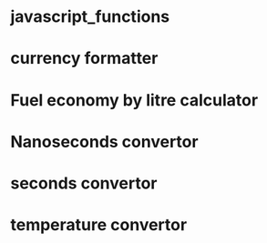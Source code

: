 # javascript_functions

# currency formatter

# Fuel economy by litre calculator

# Nanoseconds convertor

# seconds convertor

# temperature convertor
